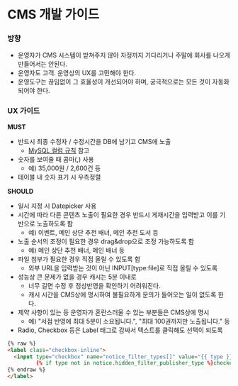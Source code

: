 # CMS 개발 가이드

### 방향

- 운영자가 CMS 시스템이 받쳐주지 않아 자정까지 기다리거나 주말에 회사를 나오게 만들어서는 안된다.
- 운영자도 고객. 운영상의 UX를 고민해야 한다.
- 운영도구는 끊임없이 그 효율성이 개선되어야 하며, 궁극적으로는 모든 것이 자동화되어야 한다.

### UX 가이드

**MUST**

- 반드시 최종 수정자 / 수정시간을 DB에 남기고 CMS에 노출
  - [MySQL 컬럼 규칙](https://github.com/ridi/style-guide/blob/master/MariaDB(MySQL).md#컬럼-규칙) 참고
- 숫자를 보여줄 때 콤마(,) 사용
  - 예) 35,000원 / 2,600건 등
- 테이블 내 숫자 표기 시 우측정렬



**SHOULD**

- 일시 지정 시 Datepicker 사용
- 시간에 따라 다른 콘텐츠 노출이 필요한 경우 반드시 게재시간을 입력받고 이를 기반으로 노출하도록 함
  - 예) 이벤트, 메인 상단 추천 배너, 메인 추천 도서 등
- 노출 순서의 조정이 필요한 경우 drag&drop으로 조정 가능하도록 함
  - 예) 메인 상단 추천 배너, 메인 배너 등 
- 파일 첨부가 필요한 경우 직접 올릴 수 있도록 함
  - 외부 URL을 입력받는 것이 아닌 INPUT[type:file]로 직접 올릴 수 있도록
- 성능상 큰 문제가 없을 경우 캐시는 5분 이내로
  - 너무 길면 수정 후 정상반영을 확인하기 어려워진다.
  - 캐시 시간을 CMS상에 명시하여 불필요하게 문의가 들어오는 일이 없도록 한다.
- 제약 사항이 있는 등 운영자가 혼란스러울 수 있는 부분들은 CMS상에 명시
  - 예) "서점 반영에 최대 5분이 소요됩니다.", "최대 100권까지만 노출됩니다." 등
- Radio, Checkbox 등은 Label 태그로 감싸서 텍스트를 클릭해도 선택이 되도록

```html
{% raw %}
<label class="checkbox-inline">
  <input type="checkbox" name="notice_filter_types[]" value="{{ type }}"
         {% if type not in notice.hidden_filter_publisher_type %}checked="checked"{% endif %}> {{ type }}
{% endraw %}
</label>
```

